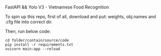 FastAPI && Yolo V3 - Vietnamese Food Recognition

To spin up this repo, first of all, download and put: weights, obj.names and .cfg file into correct dir.

Then, run below code: 
```
cd folder/contain/source/code
pip install -r requirements.txt
uvicorn main:app --reload
```
